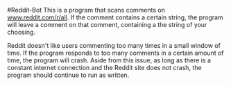 #Reddit-Bot
This is a program that scans comments on www.reddit.com/r/all.
If the comment contains a certain string, the program will leave a comment on that comment, containing a the string of your choosing.

Reddit doesn't like users commenting too many times in a small window of time. If the program responds to too many comments in a certain amount of time, the program will crash.
Aside from this issue, as long as there is a constant internet connection and the Reddit site does not crash, the program should continue to run as written.

